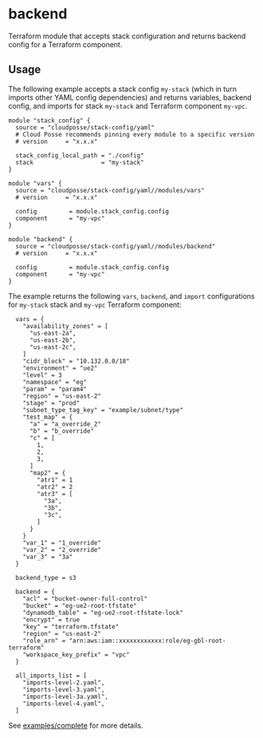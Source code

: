 # backend

Terraform module that accepts stack configuration and returns backend config for a Terraform component.

## Usage

The following example accepts a stack config `my-stack` (which in turn imports other YAML config dependencies)
and returns variables, backend config, and imports for stack `my-stack` and Terraform component `my-vpc`.

  ```hcl
  module "stack_config" {
    source = "cloudposse/stack-config/yaml"
    # Cloud Posse recommends pinning every module to a specific version
    # version     = "x.x.x"

    stack_config_local_path = "./config"
    stack                   = "my-stack"
  }

  module "vars" {
    source = "cloudposse/stack-config/yaml//modules/vars"
    # version     = "x.x.x"

    config         = module.stack_config.config
    component      = "my-vpc"
  }

  module "backend" {
    source = "cloudposse/stack-config/yaml//modules/backend"
    # version     = "x.x.x"

    config         = module.stack_config.config
    component      = "my-vpc"
  }
  ```

The example returns the following `vars`, `backend`, and `import` configurations for `my-stack` stack and `my-vpc` Terraform component:

```hcl
  vars = {
    "availability_zones" = [
      "us-east-2a",
      "us-east-2b",
      "us-east-2c",
    ]
    "cidr_block" = "10.132.0.0/18"
    "environment" = "ue2"
    "level" = 3
    "namespace" = "eg"
    "param" = "param4"
    "region" = "us-east-2"
    "stage" = "prod"
    "subnet_type_tag_key" = "example/subnet/type"
    "test_map" = {
      "a" = "a_override_2"
      "b" = "b_override"
      "c" = [
        1,
        2,
        3,
      ]
      "map2" = {
        "atr1" = 1
        "atr2" = 2
        "atr3" = [
          "3a",
          "3b",
          "3c",
        ]
      }
    }
    "var_1" = "1_override"
    "var_2" = "2_override"
    "var_3" = "3a"
  }

  backend_type = s3

  backend = {
    "acl" = "bucket-owner-full-control"
    "bucket" = "eg-ue2-root-tfstate"
    "dynamodb_table" = "eg-ue2-root-tfstate-lock"
    "encrypt" = true
    "key" = "terraform.tfstate"
    "region" = "us-east-2"
    "role_arn" = "arn:aws:iam::xxxxxxxxxxxx:role/eg-gbl-root-terraform"
    "workspace_key_prefix" = "vpc"
  }

  all_imports_list = [
    "imports-level-2.yaml",
    "imports-level-3.yaml",
    "imports-level-3a.yaml",
    "imports-level-4.yaml",
  ]
```

See [examples/complete](../../examples/complete) for more details.
